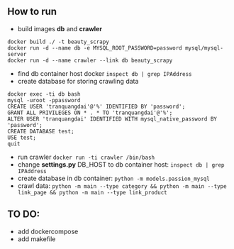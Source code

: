 ## How to run
* build images **db** and **crawler**
```
docker build ./ -t beauty_scrapy
docker run -d --name db -e MYSQL_ROOT_PASSWORD=password mysql/mysql-server
docker run -d --name crawler --link db beauty_scrapy
```
* find db container host docker `inspect db | grep IPAddress`
* create database for storing crawling data
```
docker exec -ti db bash
mysql -uroot -ppassword
CREATE USER 'tranquangdai'@'%' IDENTIFIED BY 'password';
GRANT ALL PRIVILEGES ON * . * TO 'tranquangdai'@'%';
ALTER USER 'tranquangdai' IDENTIFIED WITH mysql_native_password BY 'password';
CREATE DATABASE test;
USE test;
quit
```

* run crawler `docker run -ti crawler /bin/bash`
* change **settings.py** DB_HOST to db container host: `inspect db | grep IPAddress`
* create database in db container: `python -m models.passion_mysql`
* crawl data: `python -m main --type category && python -m main --type link_page && python -m main --type link_product`

## TO DO:
* add dockercompose
* add makefile
